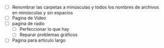 - [ ] Renombrar las carpetas a minúsculas y todos los nombres de archivos en minúsculas y sin espacios
- [ ] Pagina de Video
- [ ] pagina de radio
  - [ ] Perfeccionar lo que hay
  - [ ] Reparar problemas gráficos
- [ ] Pagina para articulo largo
